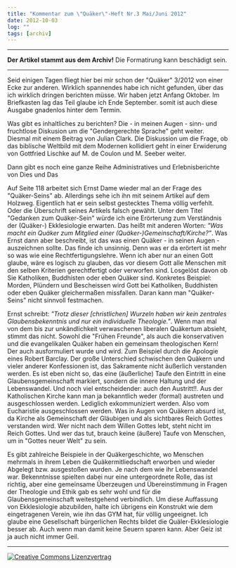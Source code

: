 ```yaml
---
title: "Kommentar zum \"Quäker\"-Heft Nr.3 Mai/Juni 2012"
date: 2012-10-03
log: ""
tags: [archiv]
---
```

<hr><b>Der Artikel stammt aus dem Archiv!</b> Die Formatirung kann beschädigt sein.<hr>

<p>Seid einigen Tagen fliegt hier bei mir schon der "Quäker" 3/2012 von einer Ecke zur anderen. Wirklich spannendes habe ich nicht gefunden, über das ich wirklich dringen berichten müsse. Wir haben jetzt Anfang Oktober. Im Briefkasten lag das Teil glaube ich Ende September. somit ist auch diese Ausgabe gnadenlos hinter dem Termin. <p>

<p>Was gibt es inhaltliches zu berichten? Die - in meinen Augen - sinn- und fruchtlose Diskusion um die "Gendergerechte Sprache" geht weiter. Diesmal mit einem Beitrag von Julian Clark. Die Diskussion um die Frage, ob das biblische Weltbild mit dem Modernen kollidiert geht in einer Erwiderung von Gottfried Lischke auf M. de Coulon  und M. Seeber weiter.</p>

<p>Dann gibt es noch eine ganze Reihe Administratives und Erlebnisberichte von Dies und Das</p>

<p>Auf Seite 118 arbeitet sich Ernst Dame wieder mal an der Frage des "Quäker-Seins" ab. Allerdings sehe ich ihn mit seinem Artikel auf dem Holzweg. Eigentlich hat er sein selbst gestecktes Thema völlig verfehlt. Oder die Überschrift seines Artikels falsch gewählt. Unter dem Titel "Gedanken zum Quäker-Sein" würde ich eine Erörterung zum Verständnis der (Quäker-) Ekklesiologie erwarten. Das heißt mit anderen Worten: <i>"Was macht ein Quäker zum Mitglied einer (Quäker-)Gemeinschaft/Kirche?"</i>. Was Ernst dann aber beschreibt, ist das was einen Quäker - in seinen Augen - auszeichnen sollte. Das finde ich unsinnig. Denn was er da erörtert ist mehr so was wie eine Rechtfertigungslehre. Wenn ich aber nur an einen Gott glaube, wäre es logisch zu glauben, das vor diesem Gott alle Menschen mit den selben Kriterien gerechtfertigt oder verworfen sind. Losgelöst davon ob Sie Katholiken, Buddhisten oder eben Quäker sind. Konkretes Beispiel: Morden, Plündern und Bescheissen wird Gott bei Katholiken, Buddhisten oder eben Quäker gleichermaßen missfallen. Daran kann man "Quäker-Seins" nicht sinnvoll festmachen.</p>

<p>Ernst schreibt: <i>"Trotz dieser [christlichen] Wurzeln haben wir kein zentrales Glaubensbekenntnis und nur ein individuelle Theologie."</i>. Wenn man mal von dem bis zur unkändlichkeit verwaschenen liberalen Quäkertum absieht, stimmt das nicht. Sowohl die "Frühen Freunde", als auch die konservativen und die evangelikalen Quäker haben ein gemeinsam theologischen Kern! Der auch ausformuliert wurde und wird. Zum Beispiel durch die Apologie eines Robert Barclay. Der große Unterschied schwischen den Quäkern und vieler anderer Konfessionen ist, das Sakramente nicht äußerlich verstanden werden. Es ist eben nicht so, das eine (äußerliche) Taufe den Eintritt in eine Glaubensgemeinschaft markiert, sondern die innere Haltung und der Lebenswandel. Und noch viel entscheidender: auch den Austritt!!. Aus der Katholischen Kirche kann man ja bekanntlich weder (formal) austreten und ausgeschlossen werden. Lediglich exkommuniziert werden. Also vom  Eucharistie ausgeschlossen werden. Was in Augen von Quäkern absurd ist, da Kirche als Gemeinschaft der Gläubigen und als sichtbares Reich Gottes verstanden wird. Wer nicht nach dem Willen Gottes lebt, steht nicht im Reich Gottes. Und wer das tut, brauch keine (äußere) Taufe von Menschen, um in "Gottes neuer Welt" zu sein.</p>

<p>Es gibt zahlreiche Beispiele in der Quäkergeschichte, wo Menschen mehrmals in ihrem Leben die Quäkermitliedschaft erworben und wieder Abgelegt bzw. ausgestoßen wurden. Je nach dem wie ihr Lebenswandel war. Bekenntnisse spielten dabei nur eine untergeordnete Rolle, das ist richtig, aber eine gemeinsame Überzeugen und Übereinstimmung in Fragen der Theologie und Ethik gab es sehr wohl und für die Glaubensgemeinschaft weitestgehend verbindlich. Um diese Auffassung von Ekklesiologie abzubilden, halte ich übrigens ein Konstrukt wie dem eingetragenen Verein, wie ihn das GYM hat, für völlig ungeeignet. Ich glaube eine Gesellschaft bürgerlichen Rechts bildet die Quäler-Ekklesiologie besser ab. Auch wenn man damit keine Seuern sparen kann. Aber Geiz ist ja auch nicht immer Geil.</p>



<hr>
<a rel="license" href="http://creativecommons.org/licenses/by-sa/3.0/"><img alt="Creative Commons Lizenzvertrag" style="border-width:0" src="http://i.creativecommons.org/l/by-sa/3.0/88x31.png" /></a>
